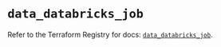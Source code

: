 # `data_databricks_job`

Refer to the Terraform Registry for docs: [`data_databricks_job`](https://registry.terraform.io/providers/databricks/databricks/1.60.0/docs/data-sources/job).
